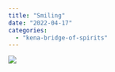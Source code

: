 ```yaml
---
title: "Smiling"
date: "2022-04-17"
categories: 
  - "kena-bridge-of-spirits"
---
```


[![](images/Kena-smiling-scaled.jpg)](https://davidpeach.me/wp-content/uploads/2022/05/Kena-smiling-scaled.jpg)
